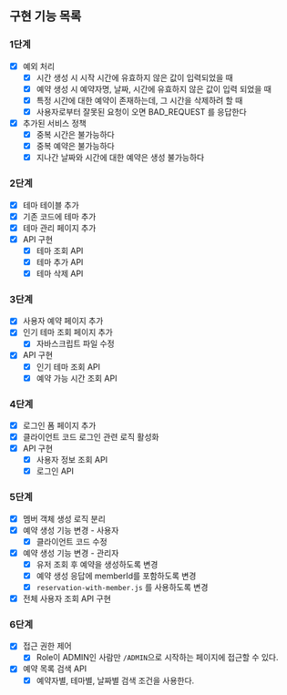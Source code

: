 ## 구현 기능 목록

### 1단계

- [x] 예외 처리
    - [x] 시간 생성 시 시작 시간에 유효하지 않은 값이 입력되었을 때
    - [x] 예약 생성 시 예약자명, 날짜, 시간에 유효하지 않은 값이 입력 되었을 때
    - [x] 특정 시간에 대한 예약이 존재하는데, 그 시간을 삭제하려 할 때
    - [x] 사용자로부터 잘못된 요청이 오면 BAD_REQUEST 를 응답한다
- [x] 추가된 서비스 정책
    - [x] 중복 시간은 불가능하다
    - [x] 중복 예약은 불가능하다
    - [x] 지나간 날짜와 시간에 대한 예약은 생성 불가능하다

### 2단계

- [x] 테마 테이블 추가
- [x] 기존 코드에 테마 추가
- [x] 테마 관리 페이지 추가
- [x] API 구현
    - [x] 테마 조회 API
    - [x] 테마 추가 API
    - [x] 테마 삭제 API

### 3단계

- [x] 사용자 예약 페이지 추가
- [x] 인기 테마 조회 페이지 추가
    - [x] 자바스크립트 파일 수정
- [x] API 구현
    - [x] 인기 테마 조회 API
    - [x] 예약 가능 시간 조회 API

### 4단계

- [x] 로그인 폼 페이지 추가
- [x] 클라이언트 코드 로그인 관련 로직 활성화
- [x] API 구현
    - [x] 사용자 정보 조회 API
    - [x] 로그인 API

### 5단계

- [x] 멤버 객체 생성 로직 분리
- [x] 예약 생성 기능 변경 - 사용자
    - [x] 클라이언트 코드 수정
- [x] 예약 생성 기능 변경 - 관리자
    - [x] 유저 조회 후 예약을 생성하도록 변경
    - [x] 예약 생성 응답에 memberId를 포함하도록 변경
    - [x] `reservation-with-member.js` 를 사용하도록 변경
- [x] 전체 사용자 조회 API 구현

### 6단계

- [x] 접근 권한 제어
    - [x] Role이 ADMIN인 사람만 `/ADMIN`으로 시작하는 페이지에 접근할 수 있다.
- [x] 예약 목록 검색 API
    - [x] 예약자별, 테마별, 날짜별 검색 조건을 사용한다.
